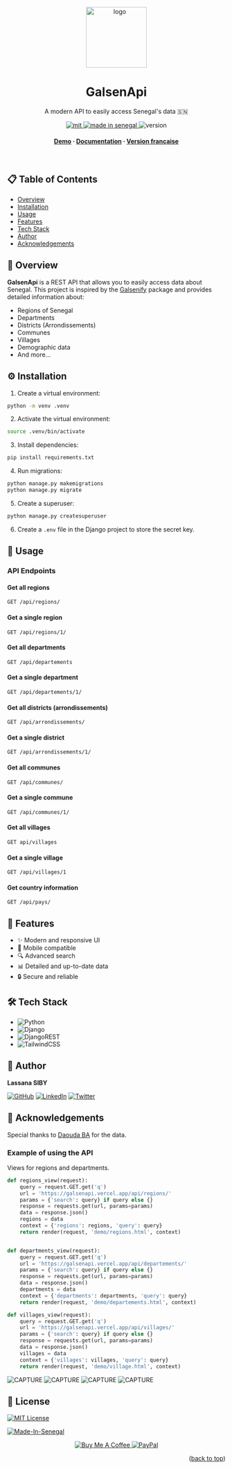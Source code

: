 <a name="readme-top"></a>
<div align="center">
  <img src="capture/logo.png" alt="logo" width="140" height="auto" />
  <h1>GalsenApi</h1>
  <p>
    A modern API to easily access Senegal's data 🇸🇳
  </p>

  <p>
    <a href="./Licence.md">
      <img src="https://img.shields.io/badge/License-MIT-green.svg" alt="mit" />
    </a>
    <a href="https://github.com/GalsenDev221/made.in.senegal">
      <img src="https://github.com/GalsenDev221/made.in.senegal/blob/master/assets/badge.svg" alt="made in senegal" />
    </a>
    <img src="https://img.shields.io/badge/version-2.0.0-blue" alt="version" />
  </p>

  <h4>
    <a href="https://galsenapi.vercel.app/">Demo</a>
    <span> · </span>
    <a href="https://galsenapi.vercel.app/docs/">Documentation</a>
    <span> · </span>
    <a href="README.md">Version française</a>
  </h4>
</div>

<br />

## 📋 Table of Contents

- [Overview](#-overview)
- [Installation](#-installation)
- [Usage](#-usage)
- [Features](#-features)
- [Tech Stack](#-tech-stack)
- [Author](#-author)
- [Acknowledgements](#-acknowledgements)

## 🚀 Overview

**GalsenApi** is a REST API that allows you to easily access data about Senegal. This project is inspired by the [Galsenify](https://www.npmjs.com/package/galsenify) package and provides detailed information about:

- Regions of Senegal
- Departments
- Districts (Arrondissements)
- Communes
- Villages
- Demographic data
- And more...

## ⚙️ Installation

1. Create a virtual environment:
```bash
python -m venv .venv
```

2. Activate the virtual environment:
```bash
source .venv/bin/activate
```

3. Install dependencies:
```bash
pip install requirements.txt
```

4. Run migrations:
```bash
python manage.py makemigrations
python manage.py migrate
```

5. Create a superuser:
```bash
python manage.py createsuperuser
```

6. Create a `.env` file in the Django project to store the secret key.

## 🎯 Usage

### API Endpoints

#### Get all regions
```http
GET /api/regions/
```

#### Get a single region
```http
GET /api/regions/1/
```

#### Get all departments
```http
GET /api/departements
```

#### Get a single department
```http
GET /api/departements/1/
```

#### Get all districts (arrondissements)
```http
GET /api/arrondissements/
```

#### Get a single district
```http
GET /api/arrondissements/1/
```

#### Get all communes
```http
GET /api/communes/
```

#### Get a single commune
```http
GET /api/communes/1/
```

#### Get all villages
```http
GET api/villages
```

#### Get a single village
```http
GET /api/villages/1
```

#### Get country information
```http
GET /api/pays/
```

## 💫 Features

- ✨ Modern and responsive UI
- 📱 Mobile compatible
- 🔍 Advanced search
- 📊 Detailed and up-to-date data
- 🔒 Secure and reliable

## 🛠 Tech Stack

- ![Python](https://img.shields.io/badge/python-3670A0?style=for-the-badge&logo=python&logoColor=ffdd54)
- ![Django](https://img.shields.io/badge/django-%23092E20.svg?style=for-the-badge&logo=django&logoColor=white)
- ![DjangoREST](https://img.shields.io/badge/DJANGO-REST-ff1709?style=for-the-badge&logo=django&logoColor=white&color=ff1709&labelColor=gray)
- ![TailwindCSS](https://img.shields.io/badge/tailwindcss-%2338B2AC.svg?style=for-the-badge&logo=tailwind-css&logoColor=white)

## 👤 Author

**Lassana SIBY**

[![GitHub](https://img.shields.io/badge/github-%23121011.svg?style=for-the-badge&logo=github&logoColor=white)](https://github.com/sibylassana95)
[![LinkedIn](https://img.shields.io/badge/linkedin-%230077B5.svg?style=for-the-badge&logo=linkedin&logoColor=white)](https://www.linkedin.com/in/sibylassana)
[![Twitter](https://img.shields.io/badge/Twitter-%231DA1F2.svg?style=for-the-badge&logo=Twitter&logoColor=white)](https://twitter.com/sibyog13)

## 💝 Acknowledgements

Special thanks to [Daouda BA](https://github.com/daoodaba975) for the data.

### Example of using the API
Views for regions and departments.
```python
def regions_view(request):
    query = request.GET.get('q')
    url = 'https://galsenapi.vercel.app/api/regions/'
    params = {'search': query} if query else {}
    response = requests.get(url, params=params)
    data = response.json()
    regions = data
    context = {'regions': regions, 'query': query}
    return render(request, 'demo/regions.html', context)


def departments_view(request):
    query = request.GET.get('q')
    url = 'https://galsenapi.vercel.app/api/departements/'
    params = {'search': query} if query else {}
    response = requests.get(url, params=params)
    data = response.json()
    departments = data
    context = {'departments': departments, 'query': query}
    return render(request, 'demo/departements.html', context)

def villages_view(request):
    query = request.GET.get('q')
    url = 'https://galsenapi.vercel.app/api/villages/'
    params = {'search': query} if query else {}
    response = requests.get(url, params=params)
    data = response.json()
    villages = data
    context = {'villages': villages, 'query': query}
    return render(request, 'demo/village.html', context)    
```
![CAPTURE](capture/home.png)
![CAPTURE](capture/departement.png)
![CAPTURE](capture/region.png)
![CAPTURE](capture/villages.png)

## 📝 License

[![MIT License](https://img.shields.io/badge/License-MIT-green.svg)](./Licence.md)

[![Made-In-Senegal](https://github.com/GalsenDev221/made.in.senegal/blob/master/assets/badge.svg)](https://github.com/GalsenDev221/made.in.senegal)
<div align="center">
  <a href="https://www.buymeacoffee.com/sibyamara9M">
    <img src="https://img.shields.io/badge/Buy%20Me%20a%20Coffee-ffdd00?style=for-the-badge&logo=buy-me-a-coffee&logoColor=black" alt="Buy Me A Coffee" />
  </a>
  <a href="https://paypal.me/sibylassana">
    <img src="https://img.shields.io/badge/PayPal-00457C?style=for-the-badge&logo=paypal&logoColor=white" alt="PayPal" />
  </a>
</div>
<p align="right">(<a href="#readme-top">back to top</a>)</p>